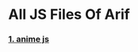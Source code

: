 # All JS Files Of Arif

### [1. anime js](https://raw.githubusercontent.com/arif-2005/js/main/anime.min.js)
